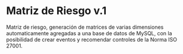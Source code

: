# Matriz de Riesgo v.1
Matriz de riesgo, generación de matrices de varias dimensiones automaticamente
agregadas a una base de datos de MySQL, con la posibilidad de crear eventos
y recomendar controles de la Norma ISO 27001.
